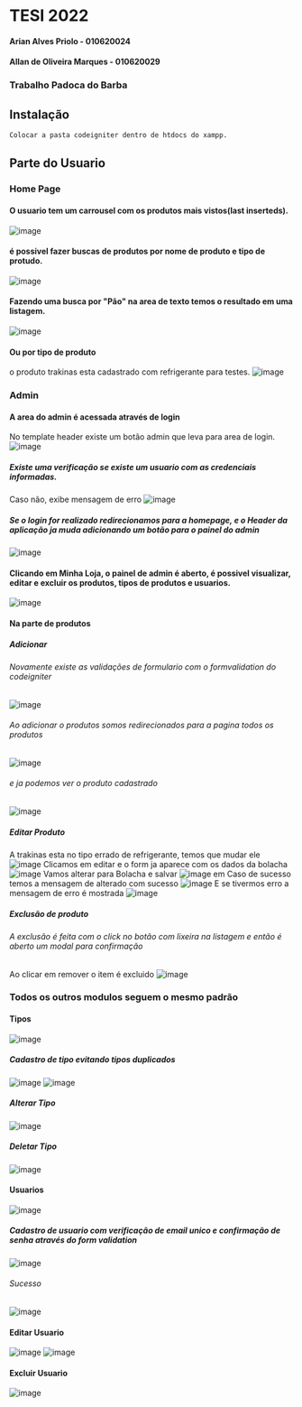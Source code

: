 # TESI 2022
#### Arian Alves Priolo - 010620024
#### Allan de Oliveira Marques - 010620029

### Trabalho Padoca do Barba

## Instalação
```bash
Colocar a pasta codeigniter dentro de htdocs do xampp.
```

## Parte do Usuario
### Home Page
#### O usuario tem um carrousel com os produtos mais vistos(last inserteds).
![image](https://user-images.githubusercontent.com/77355017/167947095-e41d8239-6e5d-4a29-bf44-76fb36d81758.png)
#### é possivel fazer buscas de produtos por nome de produto e tipo de protudo.
![image](https://user-images.githubusercontent.com/77355017/167947254-620a1159-c715-4faf-9d54-e0d2b4b22b84.png)
#### Fazendo uma busca por "Pão" na area de texto temos o resultado em uma listagem.
![image](https://user-images.githubusercontent.com/77355017/167947501-1545be0b-373d-45af-8dc8-0402185a9a30.png)
#### Ou por tipo de produto
o produto trakinas esta cadastrado com refrigerante para testes.
![image](https://user-images.githubusercontent.com/77355017/167947611-ea450ea3-d703-4d58-ac12-8563e5a3fcba.png)

### Admin
#### A area do admin é acessada através de login
No template header existe um botão admin que leva para area de login.
![image](https://user-images.githubusercontent.com/77355017/167947902-1a1663d0-14e6-46a7-bda1-398c38a48595.png)
##### Existe uma verificação se existe um usuario com as credenciais informadas.
Caso não, exibe mensagem de erro
![image](https://user-images.githubusercontent.com/77355017/167948616-ad1c7a0f-20b3-4846-8f64-c352b61187ed.png)
##### Se o login for realizado redirecionamos para a homepage, e o Header da aplicação ja muda adicionando um botão para o painel do admin
![image](https://user-images.githubusercontent.com/77355017/167948770-ba9944c0-1f4f-4b32-9704-ed1bed4d4e5c.png)

#### Clicando em Minha Loja, o painel de admin é aberto, é possivel visualizar, editar e excluir os produtos, tipos de produtos e usuarios.
![image](https://user-images.githubusercontent.com/77355017/167948920-4ba0ef9e-8f41-49f7-9014-da1f8d09c5b9.png)

#### Na parte de produtos
##### Adicionar
###### Novamente existe as validações de formulario com o formvalidation do codeigniter
![image](https://user-images.githubusercontent.com/77355017/167949072-6512d161-c0b7-419b-8b09-3ed9132ff37a.png)

###### Ao adicionar o produtos somos redirecionados para a pagina todos os produtos
![image](https://user-images.githubusercontent.com/77355017/167949552-d0df30ba-c2e3-4168-876e-8ed71a003bb3.png)
###### e ja podemos ver o produto cadastrado
![image](https://user-images.githubusercontent.com/77355017/167949618-e457af9f-0b0f-48fe-a10c-472ab1b54457.png)

##### Editar Produto
A trakinas esta no tipo errado de refrigerante, temos que mudar ele
![image](https://user-images.githubusercontent.com/77355017/167949693-e5a5ea88-e22d-439d-9d4e-c11e5f3e6f5d.png)
Clicamos em editar e o form ja aparece com os dados da bolacha
![image](https://user-images.githubusercontent.com/77355017/167949804-0eac23e2-524b-4180-aa1f-26eb7cd2a3d5.png)
Vamos alterar para Bolacha e salvar
![image](https://user-images.githubusercontent.com/77355017/167949871-8c339a02-9ec3-4103-952f-41277f0de0f8.png)
em Caso de sucesso temos a mensagem de alterado com sucesso
![image](https://user-images.githubusercontent.com/77355017/167949910-950a5594-a566-4987-acb3-8cf5b8dfc1a1.png)
E se tivermos erro a mensagem de erro é mostrada
![image](https://user-images.githubusercontent.com/77355017/167950001-7b0a9817-8b0a-4d8b-b225-d1b46d292682.png)

##### Exclusão de produto
###### A exclusão é feita com o click no botão com lixeira na listagem e então é aberto um modal para confirmação
Ao clicar em remover o item é excluido
![image](https://user-images.githubusercontent.com/77355017/167950257-155ba83a-30b8-40e5-8da9-f558baf22ac4.png)


### Todos os outros modulos seguem o mesmo padrão

#### Tipos
![image](https://user-images.githubusercontent.com/77355017/167950457-66851e1c-ed40-4eb0-a8d5-2f63d0dbb694.png)

##### Cadastro de tipo evitando tipos duplicados
![image](https://user-images.githubusercontent.com/77355017/167950558-9e437e1a-0897-40ca-969c-51957cbdd7f1.png)
![image](https://user-images.githubusercontent.com/77355017/167950601-2c6beeb2-9ae1-4ab7-a330-ce050d26359e.png)

##### Alterar Tipo
![image](https://user-images.githubusercontent.com/77355017/167950707-43d21a22-a552-47c0-9154-800c9200f54b.png)

##### Deletar Tipo
![image](https://user-images.githubusercontent.com/77355017/167950766-e1f1f95d-7e2b-4fa4-a5d8-eb1921132149.png)

#### Usuarios
![image](https://user-images.githubusercontent.com/77355017/167950852-47b68ff0-3cf7-466e-b644-15ea4600204f.png)

##### Cadastro de usuario com verificação de email unico e confirmação de senha através do form validation
![image](https://user-images.githubusercontent.com/77355017/167950971-78cbc45e-b31e-48d4-8649-578851655502.png)

###### Sucesso
![image](https://user-images.githubusercontent.com/77355017/167951079-6db482cf-5db3-4c81-8596-e5da43f07dac.png)

#### Editar Usuario
![image](https://user-images.githubusercontent.com/77355017/167951178-d4ad6370-f57a-469c-9c02-25bbe02e0784.png)
![image](https://user-images.githubusercontent.com/77355017/167951265-8a071ead-5e5d-4a04-a62f-36f54583c410.png)

#### Excluir Usuario
![image](https://user-images.githubusercontent.com/77355017/167951323-70edfffa-87f6-4d01-8eb6-8daa444a790a.png)










